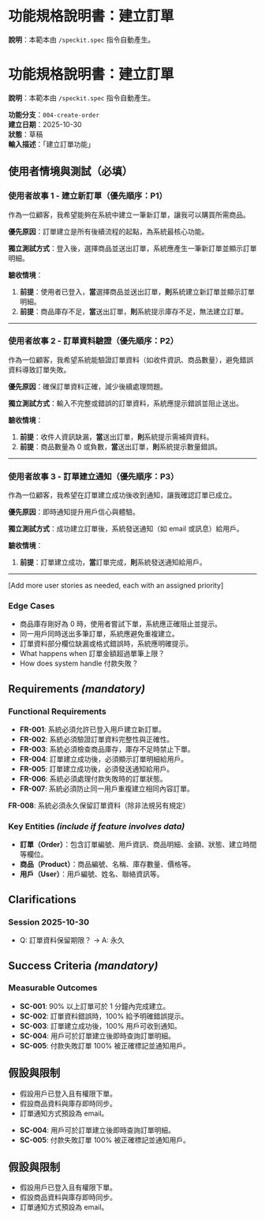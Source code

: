 # 功能規格說明書：建立訂單

**說明**：本範本由 `/speckit.spec` 指令自動產生。

# 功能規格說明書：建立訂單

**說明**：本範本由 `/speckit.spec` 指令自動產生。

**功能分支**：`004-create-order`  
**建立日期**：2025-10-30  
**狀態**：草稿  
**輸入描述**：「建立訂單功能」

## 使用者情境與測試（必填）

<!--
	重要說明：User Story（使用者故事）必須依照重要性排序。
	每個故事都必須「可獨立測試」——也就是說，即使只實作其中一個，也能形成有價值的 MVP（最小可行產品）。
	請為每個故事標註優先順序（P1、P2、P3...），P1 為最關鍵。
	每個故事都應視為可獨立開發、測試、部署、展示的功能切片。
-->

### 使用者故事 1 - 建立新訂單（優先順序：P1）

作為一位顧客，我希望能夠在系統中建立一筆新訂單，讓我可以購買所需商品。

**優先原因**：訂單建立是所有後續流程的起點，為系統最核心功能。

**獨立測試方式**：登入後，選擇商品並送出訂單，系統應產生一筆新訂單並顯示訂單明細。

**驗收情境**：
1. **前提**：使用者已登入，**當**選擇商品並送出訂單，**則**系統建立新訂單並顯示訂單明細。
2. **前提**：商品庫存不足，**當**送出訂單，**則**系統提示庫存不足，無法建立訂單。

---

### 使用者故事 2 - 訂單資料驗證（優先順序：P2）

作為一位顧客，我希望系統能驗證訂單資料（如收件資訊、商品數量），避免錯誤資料導致訂單失敗。

**優先原因**：確保訂單資料正確，減少後續處理問題。

**獨立測試方式**：輸入不完整或錯誤的訂單資料，系統應提示錯誤並阻止送出。

**驗收情境**：
1. **前提**：收件人資訊缺漏，**當**送出訂單，**則**系統提示需補齊資料。
2. **前提**：商品數量為 0 或負數，**當**送出訂單，**則**系統提示數量錯誤。

---

### 使用者故事 3 - 訂單建立通知（優先順序：P3）

作為一位顧客，我希望在訂單建立成功後收到通知，讓我確認訂單已成立。

**優先原因**：即時通知提升用戶信心與體驗。

**獨立測試方式**：成功建立訂單後，系統發送通知（如 email 或訊息）給用戶。

**驗收情境**：
1. **前提**：訂單建立成功，**當**訂單完成，**則**系統發送通知給用戶。

---

[Add more user stories as needed, each with an assigned priority]

### Edge Cases

<!--
	ACTION REQUIRED: The content in this section represents placeholders.
	Fill them out with the right edge cases.
-->

- 商品庫存剛好為 0 時，使用者嘗試下單，系統應正確阻止並提示。
- 同一用戶同時送出多筆訂單，系統應避免重複建立。
- 訂單資料部分欄位缺漏或格式錯誤時，系統應明確提示。
- What happens when 訂單金額超過單筆上限？
- How does system handle 付款失敗？

## Requirements *(mandatory)*

<!--
	ACTION REQUIRED: The content in this section represents placeholders.
	Fill them out with the right functional requirements.
-->

### Functional Requirements

- **FR-001**: 系統必須允許已登入用戶建立新訂單。
- **FR-002**: 系統必須驗證訂單資料完整性與正確性。
- **FR-003**: 系統必須檢查商品庫存，庫存不足時禁止下單。
- **FR-004**: 訂單建立成功後，必須顯示訂單明細給用戶。
- **FR-005**: 訂單建立成功後，必須發送通知給用戶。
- **FR-006**: 系統必須處理付款失敗時的訂單狀態。
- **FR-007**: 系統必須防止同一用戶重複建立相同內容訂單。


**FR-008**: 系統必須永久保留訂單資料（除非法規另有規定）

### Key Entities *(include if feature involves data)*

- **訂單（Order）**：包含訂單編號、用戶資訊、商品明細、金額、狀態、建立時間等欄位。
- **商品（Product）**：商品編號、名稱、庫存數量、價格等。
- **用戶（User）**：用戶編號、姓名、聯絡資訊等。


## Clarifications

### Session 2025-10-30
- Q: 訂單資料保留期限？ → A: 永久

## Success Criteria *(mandatory)*

<!--
	ACTION REQUIRED: Define measurable success criteria.
	These must be technology-agnostic and measurable.
-->

### Measurable Outcomes

- **SC-001**: 90% 以上訂單可於 1 分鐘內完成建立。
- **SC-002**: 訂單資料錯誤時，100% 給予明確錯誤提示。
- **SC-003**: 訂單建立成功後，100% 用戶可收到通知。
- **SC-004**: 用戶可於訂單建立後即時查詢訂單明細。
- **SC-005**: 付款失敗訂單 100% 被正確標記並通知用戶。

## 假設與限制

- 假設用戶已登入且有權限下單。
- 假設商品資料與庫存即時同步。
- 訂單通知方式預設為 email。

<!--
如需專案結構，請於下方補充：
## 專案結構（如需）
-->
- **SC-004**: 用戶可於訂單建立後即時查詢訂單明細。
- **SC-005**: 付款失敗訂單 100% 被正確標記並通知用戶。

## 假設與限制

- 假設用戶已登入且有權限下單。
- 假設商品資料與庫存即時同步。
- 訂單通知方式預設為 email。

